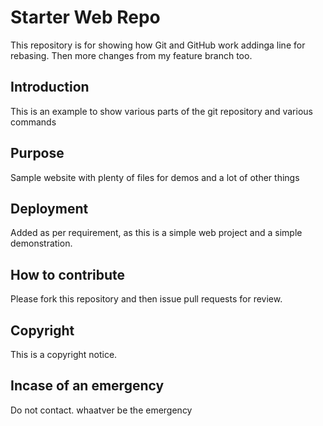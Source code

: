 # Starter Web Repo

This repository is for showing how Git and GitHub work addinga line for rebasing. Then more changes from my feature branch too. 

## Introduction

This is an example to show various parts of the git repository and various commands


## Purpose

Sample website with plenty of files for demos and a lot of other things

## Deployment

Added as per requirement, as this is a simple web project and a simple demonstration. 

## How to contribute

Please fork this repository and then issue pull requests for review.

## Copyright 

This is a copyright notice.

## Incase of an emergency
Do not contact. whaatver be the emergency
